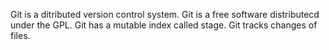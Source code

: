 Git is a ditributed version control system.
Git is a free software distributecd under the GPL.
Git has a mutable index called stage.
Git tracks changes of files.
